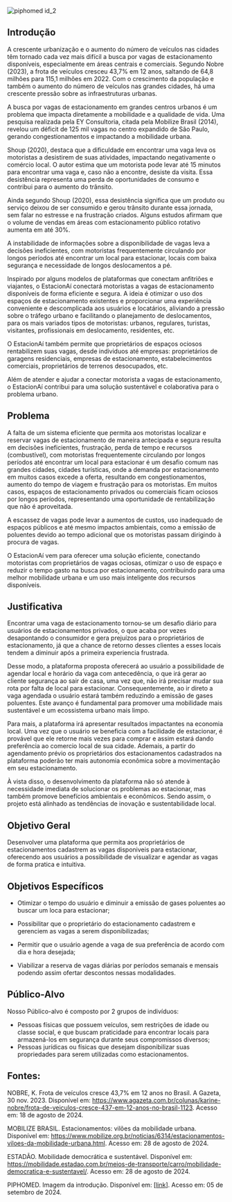 ![piphomed id_2](https://github.com/user-attachments/assets/21310c63-9570-4f79-bee5-a201a208afd7)


## Introdução

  A crescente urbanização e o aumento do número de veículos nas cidades têm tornado cada vez mais difícil a busca por vagas de estacionamento disponíveis, especialmente em áreas centrais e comerciais. 
Segundo Nobre (2023), a frota de veículos cresceu 43,7% em 12 anos, saltando de 64,8 milhões para 115,1 milhões em 2022. Com o crescimento  da população e também o aumento do número de veículos nas grandes cidades, há uma crescente pressão sobre as infraestruturas urbanas. 
 
  A busca por vagas de estacionamento em grandes centros urbanos é um problema que impacta diretamente a mobilidade e a qualidade de vida. Uma pesquisa realizada pela EY Consultoria, citada pela Mobilize Brasil (2014), revelou um déficit de 125 mil vagas no centro expandido de São Paulo, gerando congestionamentos e impactando a mobilidade urbana.

  Shoup (2020), destaca que a dificuldade em encontrar uma vaga leva os motoristas a desistirem de suas atividades, impactando negativamente o comércio local. O autor estima que um motorista pode levar até 15 minutos para encontrar uma vaga e, caso não a encontre, desiste da visita. Essa desistência representa uma perda de oportunidades de consumo e contribui para o aumento do trânsito.
  
  Ainda segundo Shoup (2020),  essa desistência significa que um produto ou serviço deixou de ser consumido e gerou trânsito durante essa jornada, sem falar no estresse e na frustração criados. Alguns estudos afirmam que o volume de vendas em áreas com estacionamento público rotativo aumenta em até 30%.
  
  A instabilidade de informações sobre a disponibilidade de vagas leva a decisões ineficientes, com motoristas frequentemente circulando por longos períodos até encontrar um local para estacionar, locais com baixa segurança e necessidade de longos deslocamentos a pé.

  Inspirado por alguns modelos de plataformas que conectam anfitriões e viajantes, o EstacionAí conectará motoristas a vagas de estacionamento disponíveis de forma eficiente e segura. A ideia é otimizar o uso dos espaços de estacionamento existentes e proporcionar uma experiência conveniente e descomplicada aos usuários e locatários, aliviando a pressão sobre o tráfego urbano e facilitando o planejamento de deslocamentos, para os mais variados tipos de motoristas: urbanos, regulares, turistas, visitantes, profissionais em deslocamento, residentes, etc.  
  
  O EstacionAí também permite que proprietários de espaços ociosos rentabilizem suas vagas, desde individuos até empresas: proprietários de garagens residenciais,  empresas de estacionamento, estabelecimentos comerciais, proprietários de terrenos desocupados, etc. 
   
  Além de atender e ajudar a conectar motorista a vagas de estacionamento, o EstacionAí contribui para uma solução sustentável e colaborativa para o problema urbano.


## Problema

  A falta de um sistema eficiente que permita aos motoristas localizar e reservar vagas de estacionamento de maneira antecipada e segura resulta em decisões ineficientes, frustração, perda de tempo e recursos (combustível), com motoristas frequentemente circulando por longos períodos até encontrar um local para estacionar é um desafio comum nas grandes cidades, cidades turísticas, onde a demanda por estacionamento em muitos casos excede a oferta, resultando em congestionamentos, aumento do tempo de viagem e frustração para os motoristas. Em muitos casos, espaços de estacionamento privados ou comerciais ficam ociosos por longos períodos, representando uma oportunidade de rentabilização que não é aproveitada.

  A escassez de vagas pode levar a aumentos de custos, uso inadequado de espaços públicos e até mesmo impactos ambientais, como a emissão de poluentes devido ao tempo adicional que os motoristas passam dirigindo à procura de vagas. 

  O EstacionAí vem para oferecer uma solução eficiente, conectando motoristas com proprietários de vagas ociosas, otimizar o uso de espaço e reduzir o tempo gasto na busca por estacionamento, contribuindo para uma melhor mobilidade urbana e um uso mais inteligente dos recursos disponíveis.


## Justificativa

  Encontrar uma vaga de estacionamento tornou-se um desafio diário para usuários de estacionamentos privados, o que acaba por vezes desapontando o consumidor e gera prejuízos para o proprietários de estacionamento, já que a chance de retorno desses clientes a esses locais tendem a diminuir após a primeira experiencia frustrada. 

  Desse modo, a plataforma proposta oferecerá ao usuário a possibilidade de agendar local e horário da vaga com antecedência, o que irá gerar ao cliente segurança ao sair de casa, uma vez que, não irá precisar mudar sua rota por falta de local para estacionar. Consequentemente, ao ir direto a vaga agendada o usuário estará também reduzindo a emissão de gases poluentes. Este avanço é fundamental para promover uma mobilidade mais sustentável e um ecossistema urbano mais limpo.

  Para mais, a plataforma irá apresentar resultados impactantes na economia local. Uma vez que o usuário se beneficia com a facilidade de estacionar, é provável que ele retorne mais vezes para comprar e assim estará dando preferência ao comercio local de sua cidade. Ademais, a partir do agendamento prévio os proprietários dos estacionamentos cadastrados na plataforma poderão ter mais autonomia econômica sobre a movimentação em seu estacionamento.

  À vista disso, o desenvolvimento da plataforma não só atende à necessidade imediata de solucionar os problemas ao estacionar, mas também promove benefícios ambientais e econômicos. Sendo assim, o projeto está alinhado as tendências de inovação e sustentabilidade local.

## Objetivo Geral

  Desenvolver uma plataforma que permita aos proprietários de estacionamentos cadastrem as vagas disponiveis para estacionar, oferecendo aos usuários a possibilidade de visualizar e agendar as vagas de forma pratica e intuitiva.

## Objetivos Específicos 

- Otimizar o tempo do usuário e diminuir a emissão de gases poluentes ao buscar um loca para estacionar;

- Possibilitar que o proprietário do estacionamento cadastrem e gerenciem as vagas a serem disponibilizadas;

- Permitir que o usuário agende a vaga de sua preferência de acordo com dia e hora desejada;

- Viabilizar a reserva de vagas diárias por períodos semanais e mensais podendo assim ofertar descontos nessas modalidades.

## Público-Alvo

Nosso Público-alvo é composto por 2 grupos de indivíduos:
- Pessoas físicas que possuem veículos, sem restrições de idade ou classe social, e que buscam praticidade para encontrar locais para armazená-los em segurança durante seus compromissos diversos;
- Pessoas jurídicas ou físicas que desejam disponibilizar suas propriedades para serem utilizadas como estacionamentos.

## Fontes:

NOBRE, K. Frota de veículos cresce 43,7% em 12 anos no Brasil. A Gazeta, 30 nov. 2023. Disponível em: https://www.agazeta.com.br/colunas/karine-nobre/frota-de-veiculos-cresce-437-em-12-anos-no-brasil-1123. Acesso em: 18 de agosto de 2024.
 
MOBILIZE BRASIL. Estacionamentos: vilões da mobilidade urbana. Disponível em: https://www.mobilize.org.br/noticias/6314/estacionamentos-viloes-da-mobilidade-urbana.html. Acesso em: 28 de agosto de 2024.

ESTADÃO. Mobilidade democrática e sustentável. Disponível em: https://mobilidade.estadao.com.br/meios-de-transporte/carro/mobilidade-democratica-e-sustentavel/. Acesso em: 28 de agosto de 2024.

PIPHOMED. Imagem da introdução. Disponível em: [[link](https://de.freepik.com/fotos-premium/parkplatz-von-oben-gesehen-luftaufnahme-draufsicht_74416332.htm)]. Acesso em: 05 de setembro de 2024.
